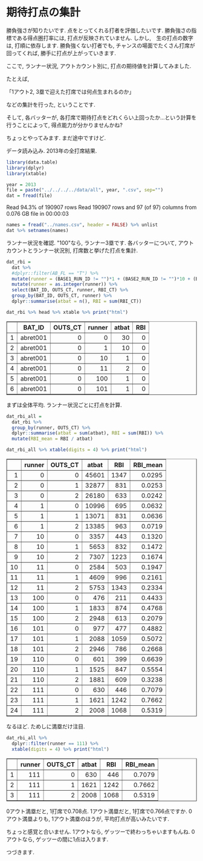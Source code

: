 期待打点の集計
========================================================

勝負強さが知りたいです. 点をとってくれる打者を評価したいです.
勝負強さの指標である得点圏打率には, 打点が反映されていません. 
しかし,　生の打点の数字は, 打順に依存します.
勝負強くない打者でも, チャンスの場面でたくさん打席が回ってくれば, 勝手に打点が上がっていきます. 


ここで, ランナー状況, アウトカウント別に, 打点の期待値を計算してみました. 

たとえば,

「1アウト2, 3塁で迎えた打席では何点生まれるのか」　

などの集計を行った, ということです. 

そして, 各バッターが, 各打席で期待打点をどれくらい上回ったか...という計算を行うことによって,
得点能力が分かりませんかね? 

ちょっとやってみます. まだ途中ですけど. 


データ読み込み. 2013年の全打席結果.

```r
library(data.table)
library(dplyr)
library(xtable)

year = 2013
file = paste("../../../../data/all", year, ".csv", sep="")
dat = fread(file)
```

Read 94.3% of 190907 rowsRead 190907 rows and 97 (of 97) columns from 0.076 GB file in 00:00:03

```r
names = fread("../names.csv", header = FALSE) %>% unlist
dat %>% setnames(names)
```

ランナー状況を確認. "100"なら, ランナー3塁です. 
各バッターについて, アウトカウントとランナー状況別, 打席数と挙げた打点を集計.

```r
dat_rbi = 
  dat %>% 
  #dplyr::filter(AB_FL == "T") %>% 
  mutate(runner = (BASE1_RUN_ID != "")*1 + (BASE2_RUN_ID != "")*10 + (BASE3_RUN_ID != "")*100) %>% 
  mutate(runner = as.integer(runner)) %>%
  select(BAT_ID, OUTS_CT, runner, RBI_CT) %>%
  group_by(BAT_ID, OUTS_CT, runner) %>% 
  dplyr::summarise(atbat = n(), RBI = sum(RBI_CT)) 

dat_rbi %>% head %>% xtable %>% print("html")
```

<!-- html table generated in R 3.0.2 by xtable 1.7-3 package -->
<!-- Wed Jun  4 22:15:23 2014 -->
<TABLE border=1>
<TR> <TH>  </TH> <TH> BAT_ID </TH> <TH> OUTS_CT </TH> <TH> runner </TH> <TH> atbat </TH> <TH> RBI </TH>  </TR>
  <TR> <TD align="right"> 1 </TD> <TD> abret001 </TD> <TD align="right">   0 </TD> <TD align="right">   0 </TD> <TD align="right">  30 </TD> <TD align="right">   0 </TD> </TR>
  <TR> <TD align="right"> 2 </TD> <TD> abret001 </TD> <TD align="right">   0 </TD> <TD align="right">   1 </TD> <TD align="right">  10 </TD> <TD align="right">   0 </TD> </TR>
  <TR> <TD align="right"> 3 </TD> <TD> abret001 </TD> <TD align="right">   0 </TD> <TD align="right">  10 </TD> <TD align="right">   1 </TD> <TD align="right">   0 </TD> </TR>
  <TR> <TD align="right"> 4 </TD> <TD> abret001 </TD> <TD align="right">   0 </TD> <TD align="right">  11 </TD> <TD align="right">   2 </TD> <TD align="right">   0 </TD> </TR>
  <TR> <TD align="right"> 5 </TD> <TD> abret001 </TD> <TD align="right">   0 </TD> <TD align="right"> 100 </TD> <TD align="right">   1 </TD> <TD align="right">   0 </TD> </TR>
  <TR> <TD align="right"> 6 </TD> <TD> abret001 </TD> <TD align="right">   0 </TD> <TD align="right"> 101 </TD> <TD align="right">   1 </TD> <TD align="right">   0 </TD> </TR>
   </TABLE>
まずは全体平均. 
ランナー状況ごとに打点を計算. 

```r
dat_rbi_all = 
  dat_rbi %>%
  group_by(runner, OUTS_CT) %>%
  dplyr::summarise(atbat = sum(atbat), RBI = sum(RBI)) %>% 
  mutate(RBI_mean = RBI / atbat) 

dat_rbi_all %>% xtable(digits = 4) %>% print("html")
```

<!-- html table generated in R 3.0.2 by xtable 1.7-3 package -->
<!-- Wed Jun  4 22:15:23 2014 -->
<TABLE border=1>
<TR> <TH>  </TH> <TH> runner </TH> <TH> OUTS_CT </TH> <TH> atbat </TH> <TH> RBI </TH> <TH> RBI_mean </TH>  </TR>
  <TR> <TD align="right"> 1 </TD> <TD align="right">     0 </TD> <TD align="right">     0 </TD> <TD align="right"> 45601 </TD> <TD align="right">  1347 </TD> <TD align="right"> 0.0295 </TD> </TR>
  <TR> <TD align="right"> 2 </TD> <TD align="right">     0 </TD> <TD align="right">     1 </TD> <TD align="right"> 32877 </TD> <TD align="right">   831 </TD> <TD align="right"> 0.0253 </TD> </TR>
  <TR> <TD align="right"> 3 </TD> <TD align="right">     0 </TD> <TD align="right">     2 </TD> <TD align="right"> 26180 </TD> <TD align="right">   633 </TD> <TD align="right"> 0.0242 </TD> </TR>
  <TR> <TD align="right"> 4 </TD> <TD align="right">     1 </TD> <TD align="right">     0 </TD> <TD align="right"> 10996 </TD> <TD align="right">   695 </TD> <TD align="right"> 0.0632 </TD> </TR>
  <TR> <TD align="right"> 5 </TD> <TD align="right">     1 </TD> <TD align="right">     1 </TD> <TD align="right"> 13071 </TD> <TD align="right">   831 </TD> <TD align="right"> 0.0636 </TD> </TR>
  <TR> <TD align="right"> 6 </TD> <TD align="right">     1 </TD> <TD align="right">     2 </TD> <TD align="right"> 13385 </TD> <TD align="right">   963 </TD> <TD align="right"> 0.0719 </TD> </TR>
  <TR> <TD align="right"> 7 </TD> <TD align="right">    10 </TD> <TD align="right">     0 </TD> <TD align="right">  3357 </TD> <TD align="right">   443 </TD> <TD align="right"> 0.1320 </TD> </TR>
  <TR> <TD align="right"> 8 </TD> <TD align="right">    10 </TD> <TD align="right">     1 </TD> <TD align="right">  5653 </TD> <TD align="right">   832 </TD> <TD align="right"> 0.1472 </TD> </TR>
  <TR> <TD align="right"> 9 </TD> <TD align="right">    10 </TD> <TD align="right">     2 </TD> <TD align="right">  7307 </TD> <TD align="right">  1223 </TD> <TD align="right"> 0.1674 </TD> </TR>
  <TR> <TD align="right"> 10 </TD> <TD align="right">    11 </TD> <TD align="right">     0 </TD> <TD align="right">  2584 </TD> <TD align="right">   503 </TD> <TD align="right"> 0.1947 </TD> </TR>
  <TR> <TD align="right"> 11 </TD> <TD align="right">    11 </TD> <TD align="right">     1 </TD> <TD align="right">  4609 </TD> <TD align="right">   996 </TD> <TD align="right"> 0.2161 </TD> </TR>
  <TR> <TD align="right"> 12 </TD> <TD align="right">    11 </TD> <TD align="right">     2 </TD> <TD align="right">  5753 </TD> <TD align="right">  1343 </TD> <TD align="right"> 0.2334 </TD> </TR>
  <TR> <TD align="right"> 13 </TD> <TD align="right">   100 </TD> <TD align="right">     0 </TD> <TD align="right">   476 </TD> <TD align="right">   211 </TD> <TD align="right"> 0.4433 </TD> </TR>
  <TR> <TD align="right"> 14 </TD> <TD align="right">   100 </TD> <TD align="right">     1 </TD> <TD align="right">  1833 </TD> <TD align="right">   874 </TD> <TD align="right"> 0.4768 </TD> </TR>
  <TR> <TD align="right"> 15 </TD> <TD align="right">   100 </TD> <TD align="right">     2 </TD> <TD align="right">  2948 </TD> <TD align="right">   613 </TD> <TD align="right"> 0.2079 </TD> </TR>
  <TR> <TD align="right"> 16 </TD> <TD align="right">   101 </TD> <TD align="right">     0 </TD> <TD align="right">   977 </TD> <TD align="right">   477 </TD> <TD align="right"> 0.4882 </TD> </TR>
  <TR> <TD align="right"> 17 </TD> <TD align="right">   101 </TD> <TD align="right">     1 </TD> <TD align="right">  2088 </TD> <TD align="right">  1059 </TD> <TD align="right"> 0.5072 </TD> </TR>
  <TR> <TD align="right"> 18 </TD> <TD align="right">   101 </TD> <TD align="right">     2 </TD> <TD align="right">  2946 </TD> <TD align="right">   786 </TD> <TD align="right"> 0.2668 </TD> </TR>
  <TR> <TD align="right"> 19 </TD> <TD align="right">   110 </TD> <TD align="right">     0 </TD> <TD align="right">   601 </TD> <TD align="right">   399 </TD> <TD align="right"> 0.6639 </TD> </TR>
  <TR> <TD align="right"> 20 </TD> <TD align="right">   110 </TD> <TD align="right">     1 </TD> <TD align="right">  1525 </TD> <TD align="right">   847 </TD> <TD align="right"> 0.5554 </TD> </TR>
  <TR> <TD align="right"> 21 </TD> <TD align="right">   110 </TD> <TD align="right">     2 </TD> <TD align="right">  1881 </TD> <TD align="right">   609 </TD> <TD align="right"> 0.3238 </TD> </TR>
  <TR> <TD align="right"> 22 </TD> <TD align="right">   111 </TD> <TD align="right">     0 </TD> <TD align="right">   630 </TD> <TD align="right">   446 </TD> <TD align="right"> 0.7079 </TD> </TR>
  <TR> <TD align="right"> 23 </TD> <TD align="right">   111 </TD> <TD align="right">     1 </TD> <TD align="right">  1621 </TD> <TD align="right">  1242 </TD> <TD align="right"> 0.7662 </TD> </TR>
  <TR> <TD align="right"> 24 </TD> <TD align="right">   111 </TD> <TD align="right">     2 </TD> <TD align="right">  2008 </TD> <TD align="right">  1068 </TD> <TD align="right"> 0.5319 </TD> </TR>
   </TABLE>

なるほど. ためしに満塁だけ注目.

```r
dat_rbi_all %>%
  dplyr::filter(runner == 111) %>%
  xtable(digits = 4) %>% print("html")
```

<!-- html table generated in R 3.0.2 by xtable 1.7-3 package -->
<!-- Wed Jun  4 22:15:23 2014 -->
<TABLE border=1>
<TR> <TH>  </TH> <TH> runner </TH> <TH> OUTS_CT </TH> <TH> atbat </TH> <TH> RBI </TH> <TH> RBI_mean </TH>  </TR>
  <TR> <TD align="right"> 1 </TD> <TD align="right">   111 </TD> <TD align="right">     0 </TD> <TD align="right">   630 </TD> <TD align="right">   446 </TD> <TD align="right"> 0.7079 </TD> </TR>
  <TR> <TD align="right"> 2 </TD> <TD align="right">   111 </TD> <TD align="right">     1 </TD> <TD align="right">  1621 </TD> <TD align="right">  1242 </TD> <TD align="right"> 0.7662 </TD> </TR>
  <TR> <TD align="right"> 3 </TD> <TD align="right">   111 </TD> <TD align="right">     2 </TD> <TD align="right">  2008 </TD> <TD align="right">  1068 </TD> <TD align="right"> 0.5319 </TD> </TR>
   </TABLE>

0アウト満塁だと, 1打席で0.708点. 
1アウト満塁だと, 1打席で0.766点ですか. 
0アウト満塁よりも, 1アウト満塁のほうが, 平均打点が高いみたいです.

ちょっと感覚と合いません. 
1アウトなら, ゲッツーで終わっちゃいますもんね. 
0アウトなら, ゲッツーの間に1点は入ります. 

つづきます. 
